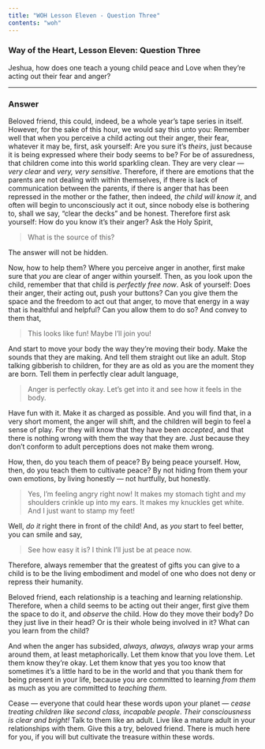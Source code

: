 ```yaml
---
title: "WOH Lesson Eleven - Question Three"
contents: "woh"
---
```


### Way of the Heart, Lesson Eleven: Question Three

Jeshua, how does one teach a young child peace and Love when
they’re acting out their fear and anger?

---

### Answer

Beloved friend, this could, indeed, be a whole year’s tape
series in itself. However, for the sake of this hour, we would say this
unto you: Remember well that when you perceive a child acting out their
anger, their fear, whatever it may be, first, ask yourself: Are you sure
it’s *theirs*, just because it is being expressed where their body seems
to be? For be of assuredness, that children come into this world
sparkling clean. They are very clear — *very clear* and *very, very
sensitive*. Therefore, if there are emotions that the parents are not
dealing with within themselves, if there is lack of communication
between the parents, if there is anger that has been repressed in the
mother or the father, then indeed, *the child will know it*, and often
will begin to unconsciously act it out, since nobody else is bothering
to, shall we say, “clear the decks” and be honest. Therefore first ask
yourself: How do you know it’s their anger? Ask the Holy Spirit,

> What is the source of this?

The answer will not be hidden.

Now, how to help them? Where you perceive anger in another, first make
sure that *you* are clear of anger within yourself. Then, as you look upon
the child, remember that that child is *perfectly free now*. Ask of
yourself: Does their anger, their acting out, push your buttons? Can you
give them the space and the freedom to act out that anger, to move that
energy in a way that is healthful and helpful? Can you allow them to do
so? And convey to them that,

> This looks like fun! Maybe I’ll join you!

And start to move your body the way they’re moving their body. Make the
sounds that they are making. And tell them straight out like an adult.
Stop talking gibberish to children, for they are as old as you are the
moment they are born. Tell them in perfectly clear adult language,

> Anger is perfectly okay. Let’s get into it and see how it feels in the
> body.

Have fun with it. Make it as charged as possible. And you will find
that, in a very short moment, the anger will shift, and the children
will begin to feel a sense of play. For they will know that they have
been *accepted*, and that there is nothing wrong with them the way that
they are. Just because they don’t conform to adult perceptions does not
make them wrong.

How, then, do you teach them of peace? By being peace yourself. How,
then, do you teach them to cultivate peace? By not hiding from them your
own emotions, by living honestly — not hurtfully, but honestly.

> Yes, I’m feeling angry right now! It makes my stomach tight and my
> shoulders crinkle up into my ears. It makes my knuckles get white. And I
> just want to stamp my feet!

Well, *do it* right there in front of the child! And, as *you* start to feel
better, you can smile and say,

> See how easy it is? I think I’ll just be at peace now.

Therefore, always remember that the greatest of gifts you can give to a
child is to be the living embodiment and model of one who does not deny
or repress their humanity.

Beloved friend, each relationship is a teaching and learning
relationship. Therefore, when a child seems to be acting out their
anger, first give them the space to do it, and *observe* the child. How do
they move their body? Do they just live in their head? Or is their whole
being involved in it? What can you learn from the child?

And when the anger has subsided, *always, always, always* wrap your arms
around them, at least metaphorically. Let them know that you love them.
Let them know they’re okay. Let them know that yes you too know that
sometimes it’s a little hard to be in the world and that you thank them
for being present in your life, because you are committed to learning
*from them* as much as you are committed to *teaching them.*

Cease — everyone that could hear these words upon your planet — *cease
treating children like second class, incapable people*. *Their
consciousness is clear and bright!* Talk to them like an adult. Live like
a mature adult in your relationships with them. Give this a try, beloved
friend. There is much here for you, if you will but cultivate the
treasure within these words.

